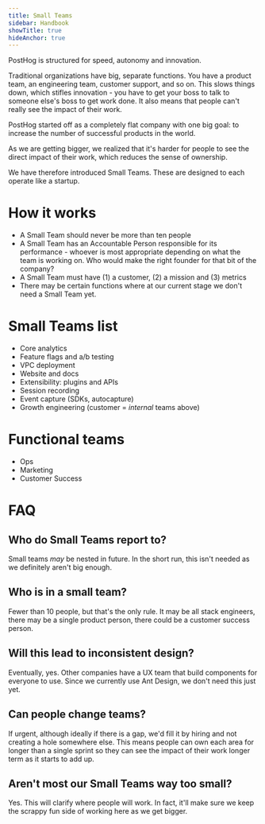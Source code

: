 ```yaml
---
title: Small Teams
sidebar: Handbook
showTitle: true
hideAnchor: true
---
```


PostHog is structured for speed, autonomy and innovation.

Traditional organizations have big, separate functions. You have a product team, an engineering team, customer support, and so on. This slows things down, which stifles innovation - you have to get your boss to talk to someone else's boss to get work done. It also means that people can't really see the impact of their work.

PostHog started off as a completely flat company with one big goal: to increase the number of successful products in the world.

As we are getting bigger, we realized that it's harder for people to see the direct impact of their work, which reduces the sense of ownership.

We have therefore introduced Small Teams. These are designed to each operate like a startup. 

# How it works

* A Small Team should never be more than ten people
* A Small Team has an Accountable Person responsible for its performance - whoever is most appropriate depending on what the team is working on. Who would make the right founder for that bit of the company?
* A Small Team must have (1) a customer, (2) a mission and (3) metrics
* There may be certain functions where at our current stage we don't need a Small Team yet.

# Small Teams list

* Core analytics
* Feature flags and a/b testing
* VPC deployment
* Website and docs
* Extensibility: plugins and APIs
* Session recording
* Event capture (SDKs, autocapture)
* Growth engineering (customer = _internal_ teams above)

# Functional teams

* Ops
* Marketing
* Customer Success

# FAQ

## Who do Small Teams report to?

Small teams _may_ be nested in future. In the short run, this isn't needed as we definitely aren't big enough.

## Who is in a small team?

Fewer than 10 people, but that's the only rule. It may be all stack engineers, there may be a single product person, there could be a customer success person.

## Will this lead to inconsistent design?

Eventually, yes. Other companies have a UX team that build components for everyone to use. Since we currently use Ant Design, we don't need this just yet.

## Can people change teams?

If urgent, although ideally if there is a gap, we'd fill it by hiring and not creating a hole somewhere else. This means people can own each area for longer than a single sprint so they can see the impact of their work longer term as it starts to add up.

## Aren't most our Small Teams way too small?

Yes. This will clarify where people will work. In fact, it'll make sure we keep the scrappy fun side of working here as we get bigger.